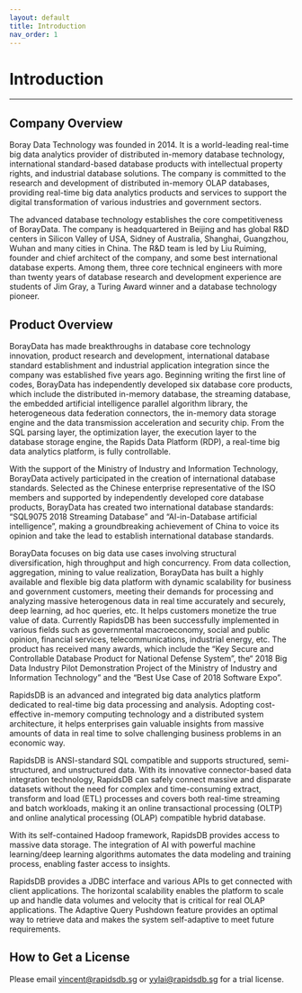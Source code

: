 ```yaml
---
layout: default
title: Introduction
nav_order: 1
---
```


# Introduction

---

## Company Overview

Boray Data Technology was founded in 2014. It is a world-leading real-time big data analytics provider of distributed in-memory database technology, international standard-based database products with intellectual property rights, and industrial database solutions. The company is committed to the research and development of distributed in-memory OLAP databases, providing real-time big data analytics products and services to support the digital transformation of various industries and government sectors.

The advanced database technology establishes the core competitiveness of BorayData. The company is headquartered in Beijing and has global R&D centers in Silicon Valley of USA, Sidney of Australia, Shanghai, Guangzhou, Wuhan and many cities in China. The R&D team is led by Liu Ruiming, founder and chief architect of the company, and some best international database experts. Among them, three core technical engineers with more than twenty years of database research and development experience are students of Jim Gray, a Turing Award winner and a database technology pioneer.

## Product Overview

BorayData has made breakthroughs in database core technology innovation, product research and development, international database standard establishment and industrial application integration since the company was established five years ago. Beginning writing the first line of codes, BorayData has independently developed six database core products, which include the distributed in-memory database, the streaming database, the embedded artificial intelligence parallel algorithm library, the heterogeneous data federation connectors, the in-memory data storage engine and the data transmission acceleration and security chip. From the SQL parsing layer, the optimization layer, the execution layer to the database storage engine, the Rapids Data Platform (RDP), a real-time big data analytics platform, is fully controllable.

With the support of the Ministry of Industry and Information Technology, BorayData actively participated in the creation of international database standards. Selected as the Chinese enterprise representative of the ISO members and supported by independently developed core database products, BorayData has created two international database standards: “SQL9075 2018 Streaming Database” and “AI-in-Database artificial intelligence”, making a groundbreaking achievement of China to voice its opinion and take the lead to establish international database standards.

BorayData focuses on big data use cases involving structural diversification, high throughput and high concurrency. From data collection, aggregation, mining to value realization, BorayData has built a highly available and flexible big data platform with dynamic scalability for business and government customers, meeting their demands for processing and analyzing massive heterogenous data in real time accurately and securely, deep learning, ad hoc queries, etc. It helps customers monetize the true value of data. Currently RapidsDB has been successfully implemented in various fields such as governmental macroeconomy, social and public opinion, financial services, telecommunications, industrial energy, etc. The product has received many awards, which include the “Key Secure and Controllable Database Product for National Defense System”, the“ 2018 Big Data Industry Pilot Demonstration Project of the Ministry of Industry and Information Technology” and the “Best Use Case of 2018 Software Expo”.

RapidsDB is an advanced and integrated big data analytics platform dedicated to real-time big data processing and analysis. Adopting cost-effective in-memory computing technology and a distributed system architecture, it helps enterprises gain valuable insights from massive amounts of data in real time to solve challenging business problems in an economic way.

RapidsDB is ANSI-standard SQL compatible and supports structured, semi-structured, and unstructured data. With its innovative connector-based data integration technology, RapidsDB can safely connect massive and disparate datasets without the need for complex and time-consuming extract, transform and load (ETL) processes and covers both real-time streaming and batch workloads, making it an online transactional processing (OLTP) and online analytical processing (OLAP) compatible hybrid database.

With its self-contained Hadoop framework, RapidsDB provides access to massive data storage. The integration of AI with powerful machine learning/deep learning algorithms automates the data modeling and training process, enabling faster access to insights.

RapidsDB provides a JDBC interface and various APIs to get connected with client applications. The horizontal scalability enables the platform to scale up and handle data volumes and velocity that is critical for real OLAP applications. The Adaptive Query Pushdown feature provides an optimal way to retrieve data and makes the system self-adaptive to meet future requirements.

## How to Get a License

Please email vincent@rapidsdb.sg or yylai@rapidsdb.sg for a trial license.

